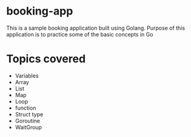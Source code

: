 # booking-app

This is a sample booking application built using Golang.
Purpose of this application is to practice some of the basic concepts in Go

# Topics covered
* Variables
* Array
* List
* Map
* Loop
* function
* Struct type
* Goroutine
* WaitGroup
